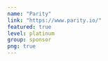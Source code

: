 ```yaml
---
name: "Parity"
link: "https://www.parity.io/"
featured: true
level: platinum
group: sponsor
png: true
---
```

